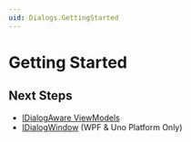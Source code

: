 ```yaml
---
uid: Dialogs.GettingStarted
---
```


# Getting Started

## Next Steps

- [IDialogAware ViewModels](xref:Dialogs.IDialogAware)
- [IDialogWindow](xref:Dialogs.DialogWindow) (WPF & Uno Platform Only)
